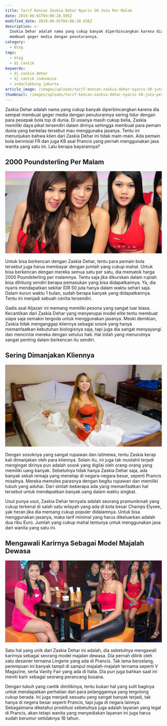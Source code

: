```yaml
---
title: Tarif Kencan Zaskia Dehar Nyaris 50 Juta Per Malam
date: 2019-06-01T04:06:28.595Z
modified_date: 2019-06-01T04:06:28.936Z
description: >-
  Zaskia Dehar adalah nama yang cukup banyak diperbincangkan karena dia sempat
  membuat geger media dengan penuturannya.
category:
  - Blog
tags:
  - blog
  - dj cantik
keywords:
  - dj zaskia dehar
  - dj cantik indonesia
  - indoclubbing jakarta
article_image: /images/uploads/tarif-kencan-zaskia-dehar-nyaris-50-juta-per-malam-3.jpg
thumbnail: /images/uploads/tarif-kencan-zaskia-dehar-nyaris-50-juta-per-malam-1-014.jpg
---
```

Zaskia Dehar adalah nama yang cukup banyak diperbincangkan karena dia sempat membuat geger media dengan penuturannya sering tidur dengan para pesepak bola top di dunia. Di usianya masih cukup belia, Zaskia memiliki daya pikat tersendiri dalam dirinya sehingga membuat para pemain dunia yang berkelas tersebut mau menggunaka jasanya. Tentu ini menunjukan bahwa klien dari Zaskia Dehar ini tidak main-main. Ada pemain bola berinisial FR dan juga KB asal Prancis yang pernah menggunakan jasa wanita yang satu ini. Lalu berapa bayarannya?



## 2000 Poundsterling Per Malam

![Tarif Kencan Zaskia Dehar Nyaris 50 Juta Per Malam](/images/uploads/tarif-kencan-zaskia-dehar-nyaris-50-juta-per-malam-3.jpg)

Untuk bisa berkencan dengan Zaskia Dehar, tentu para pemain bola tersebut juga harus membayar dengan jumlah yang cukup mahal. Untuk bisa berkencan dengan mereka semua satu per satu, dia mematok harga 2000 Poundsterling per malamnya. Tentu saja jika dikurskan dalam rupiah bisa dihitung sendiri berapa pemasukan yang bisa didapatkannya. Ya, dia nyaris mendapatkan sekitar IDR 50 juta hanya dalam waktu sehari saja. Dalam kurun waktu 1 bulan, sudah berapa banyak yang didapatkannya. Tentu ini menjadi sebuah ceriita tersendiri.

Gadis asal Aljazair ini memang memiliki pesona yang sangat luar biasa. Kecantikan dari Zaskia Dehar yang menyerupai model elite tentu membuat siapa saja semakin tergoda untuk menggunakan jasanya. Meski demikian, Zaskia tidak menganggap kliennya sebagai sosok yang hanya memanfaatkan kebutuhan biologisnya saja, tapi juga dia sangat menyayangi dan mencintai mereka dengan setulus hati. Hal inilah yang menurutnya sangat penting dalam berkencan itu sendiri.



## Sering Dimanjakan Kliennya

![Tarif Kencan Zaskia Dehar Nyaris 50 Juta Per Malam](/images/uploads/tarif-kencan-zaskia-dehar-nyaris-50-juta-per-malam-2.jpg)

Dengan sosoknya yang sangat rupawan dan istimewa, tentu Zaskia kerap kali dimanjakan oleh para kliennya. Selain itu, ini juga tak mustahil terjadi mengingat dirinya pun adalah sosok yang digilai oleh orang-orang yang memiliki uang banyak. Sebetulnya tidak hanya Zaskia Dehar saja, ada banyak sekali remaja yang menetap di negara-negara besar, seperti Prancis misalnya. Mereka memoles parasnya dengan begitu rupawan dan memiliki tubuh yang aduhai. Dari sinilah beberapa ada yang memanfaatkan hal tersebut untuk mendapatkan banyak uang dalam waktu singkat.

Usut punya usut, Zaskia Dehar ternyata adalah seorang pramunikmati yang cukup terkenal di salah satu wilayah yang ada di kota besar Champs Elysee, yak heran jika dia memang cukup populer didalamnya. Untuk bisa menggunakan jasanya, maka tarif minimal yang harus dikeluarkan adalah dua ribu Euro. Jumlah yang cukup mahal tentunya untuk menggunakan jasa dari wanita yang satu ini. 



## Mengawali Karirnya Sebagai Model Majalah Dewasa

![Tarif Kencan Zaskia Dehar Nyaris 50 Juta Per Malam](/images/uploads/tarif-kencan-zaskia-dehar-nyaris-50-juta-per-malam-1.jpg)

Satu hal yang unik dari Zaskia Dehar ini adalah, dia sebetulnya mengawali karirnya sebagai seorang model majalan dewasa. Dia pernah dilirik oleh satu desainer ternama Lingerie yang ada di Prancis. Tak lama berselang, perempuan ini banyak tampil di sampul majalah-majalah ternama seperti V Magazine, serta Vanity Fair yang ada di Italia. Dia pun juga bahkan saat ini meniti karir sebagai seorang perancang busana. 

Dengan tubuh yang cantik dimilikinya, tentu bukan hal yang sulit baginya untuk mendapatkan perhatian dari para pelanggannya yang tergolong cukup berada. Ini juga menjadi sesuatu yang sangat banyak terjadi, tak hanya di negera besar seperti Prancis, tapi juga di negara lainnya. Sebagaimana diketahui prostitusi sebetulnya juga adalah layanan yang legal di Prancis, akan tetapi wanita yang menyediakan layanan ini juga harus sudah berumur setidaknya 18 tahun.
